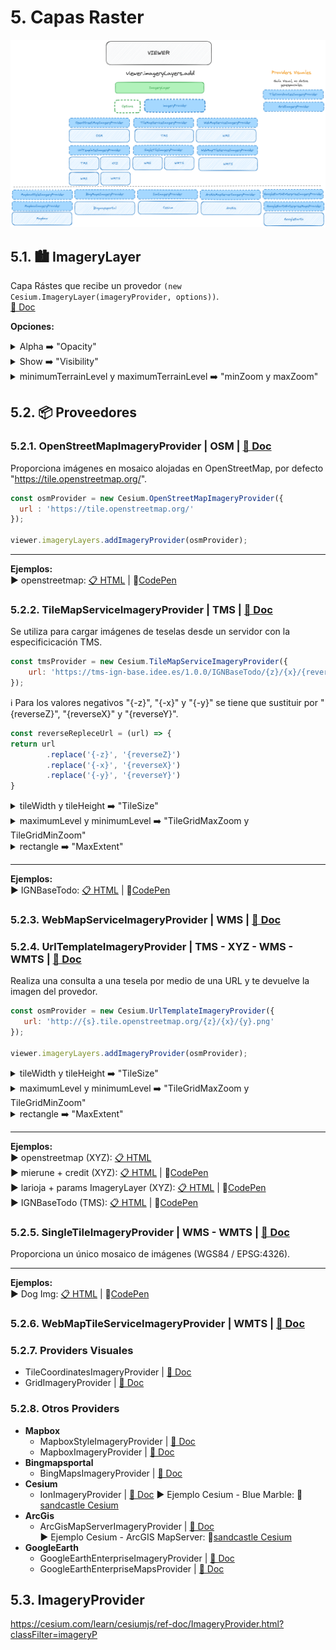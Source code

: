 # 5. Capas Raster  

![scheme](./scheme.png)

## 5.1. 🏙️ ImageryLayer
Capa Rástes que recibe un provedor ```(new Cesium.ImageryLayer(imageryProvider, options))```.  
[📘 Doc](https://cesium.com/learn/cesiumjs/ref-doc/ImageryLayer.html?classFilter=ImageryLaye)  

**Opciones:**
<details>
  <summary>Alpha ➡️ "Opacity"</summary>
 Valor Alpha, se puede utilizar para dar opacidad a la capa. Valor por defecto 1.0.  
  
 [📘 Doc](https://cesium.com/learn/cesiumjs/ref-doc/ImageryLayer.html?classFilter=ImageryLayer#alpha)
  
```javascript
const osmProvider = new Cesium.UrlTemplateImageryProvider({
   url: 'http://{s}.tile.openstreetmap.org/{z}/{x}/{y}.png',
});

viewer.imageryLayers.addImageryProvider(osmProvider, {alpha: 0.5});
```
</details>  

<details>
  <summary>Show ➡️ "Visibility"</summary>
Determina si se muestra o no la capa.
  
 [📘 Doc](https://cesium.com/learn/cesiumjs/ref-doc/ImageryLayer.html?classFilter=ImageryLayer#show)
  
```javascript
const osmProvider = new Cesium.UrlTemplateImageryProvider({
   url: 'http://{s}.tile.openstreetmap.org/{z}/{x}/{y}.png',
});

viewer.imageryLayers.addImageryProvider(osmProvider, {show: false});
```
</details>  

<details>
  <summary>minimumTerrainLevel y maximumTerrainLevel ➡️ "minZoom y maxZoom"</summary>
Limita el zoom.  

 [📘 Doc](https://cesium.com/learn/cesiumjs/ref-doc/ImageryLayer.html?classFilter=ImageryLayer)
  
```javascript
const osmProvider = new Cesium.UrlTemplateImageryProvider({
   url: 'http://{s}.tile.openstreetmap.org/{z}/{x}/{y}.png',
});

viewer.imageryLayers.addImageryProvider(osmProvider, {minimumTerrainLevel: minZoom, maximumTerrainLevel:maxZoom});
```
</details>  

## 5.2. 📦 Proveedores
### 5.2.1. OpenStreetMapImageryProvider  | OSM  | [📘 Doc](https://cesium.com/learn/ion-sdk/ref-doc/OpenStreetMapImageryProvider.html)
Proporciona imágenes en mosaico alojadas en OpenStreetMap, por defecto "https://tile.openstreetmap.org/".
```javascript
const osmProvider = new Cesium.OpenStreetMapImageryProvider({
  url : 'https://tile.openstreetmap.org/'
});

viewer.imageryLayers.addImageryProvider(osmProvider);
```

---

**Ejemplos:**  
▶️ openstreetmap: [📋 HTML](https://github.com/AlvaroCodes/cesiumJS_notebook/blob/main/05_Capas_raster/examples/03_OpenStreetMapImageryProvider.html)  | 🚀[CodePen](https://codepen.io/AlvaroCodes/pen/ZENbPbW)

### 5.2.2. TileMapServiceImageryProvider | TMS | [📘 Doc](https://cesium.com/learn/ion-sdk/ref-doc/TileMapServiceImageryProvider.html)
Se utiliza para cargar imágenes de teselas desde un servidor con la especificicación TMS.

```javascript
const tmsProvider = new Cesium.TileMapServiceImageryProvider({
    url: 'https://tms-ign-base.idee.es/1.0.0/IGNBaseTodo/{z}/{x}/{reverseY}.jpeg',
});
```
ℹ️ Para los valores negativos "{-z}", "{-x}" y "{-y}" se tiene que sustituir por "{reverseZ}", "{reverseX}" y "{reverseY}".
```javascript
const reverseRepleceUrl = (url) => {
return url
        .replace('{-z}', '{reverseZ}')
        .replace('{-x}', '{reverseX}')
        .replace('{-y}', '{reverseY}')
}
```

<details>
  <summary>tileWidth y tileHeight ➡️ "TileSize"</summary>
  Tamaño de la tesela, por defecto los valores son 256.
  
  * **tileWidth** | [📘 Doc](https://cesium.com/learn/cesiumjs/ref-doc/TileMapServiceImageryProvider.html?classFilter=tilemaps#tileWidth)
  * **tileHeight** | [📘 Doc](https://cesium.com/learn/cesiumjs/ref-doc/TileMapServiceImageryProvider.html?classFilter=tilemaps#tileHeight)

```javascript
const osmProvider = new Cesium.TileMapServiceImageryProvider({
   url: 'https://tms-ign-base.idee.es/1.0.0/IGNBaseTodo/{z}/{x}/{reverseY}.jpeg',
   tileWidth: 256,
   tileHeight: 256
});

viewer.imageryLayers.addImageryProvider(osmProvider);
```
</details>  

<details>
  <summary>maximumLevel y minimumLevel ➡️ "TileGridMaxZoom y TileGridMinZoom"</summary>
  Zoom máximo y mínimo de la tesela en forma de rejilla.
  
  * **maximumLevel** | [📘 Doc](https://cesium.com/learn/cesiumjs/ref-doc/TileMapServiceImageryProvider.html?classFilter=tilemaps#maximumLevel)
  * **minimumLevel** | [📘 Doc](https://cesium.com/learn/cesiumjs/ref-doc/TileMapServiceImageryProvider.html?classFilter=tilemaps#minimumLevel)

```javascript
const osmProvider = new Cesium.TileMapServiceImageryProvider({
   url: 'https://tms-ign-base.idee.es/1.0.0/IGNBaseTodo/{z}/{x}/{reverseY}.jpeg',
   maximumLevel:  17, // especifica el nivel máximo creado en el servicio para permitir hacer "overzoom"
});

viewer.imageryLayers.addImageryProvider(osmProvider);
```
</details>  

<details>
  <summary>rectangle ➡️ "MaxExtent"</summary>
  Restringe la visualización a una región específica.
  [📘 Doc](https://cesium.com/learn/cesiumjs/ref-doc/TileMapServiceImageryProvider.html?classFilter=tilemaps#rectangle)

```javascript
const osmProvider = new Cesium.TileMapServiceImageryProvider({
   url: 'https://tms-ign-base.idee.es/1.0.0/IGNBaseTodo/{z}/{x}/{reverseY}.jpeg',
   rectangle : Cesium.Rectangle.fromDegrees(96.799393, -43.598214999057824, 153.63925700000001, -9.2159219997013)
});

viewer.imageryLayers.addImageryProvider(osmProvider);
```
</details>  

---

**Ejemplos:**  
▶️ IGNBaseTodo: [📋 HTML](https://github.com/AlvaroCodes/cesiumJS_notebook/blob/main/05_Capas_raster/examples/05_TileMapServiceImageryProvider.html)  | 🚀[CodePen](https://codepen.io/AlvaroCodes/pen/bGyVZwP)
  
### 5.2.3. WebMapServiceImageryProvider | WMS | [📘 Doc](https://cesium.com/learn/ion-sdk/ref-doc/WebMapServiceImageryProvider.html)

### 5.2.4. UrlTemplateImageryProvider | TMS - XYZ - WMS - WMTS | [📘 Doc](https://cesium.com/learn/ion-sdk/ref-doc/UrlTemplateImageryProvider.html)  
Realiza una consulta a una tesela por medio de una URL y te devuelve la imagen del provedor.

```javascript
const osmProvider = new Cesium.UrlTemplateImageryProvider({
   url: 'http://{s}.tile.openstreetmap.org/{z}/{x}/{y}.png'
});

viewer.imageryLayers.addImageryProvider(osmProvider);
```

<details>
  <summary>tileWidth y tileHeight ➡️ "TileSize"</summary>
  Tamaño de la tesela, por defecto los valores son 256.
  
  * **tileWidth** | [📘 Doc](https://cesium.com/learn/cesiumjs/ref-doc/UrlTemplateImageryProvider.html?classFilter=UrlTemplateImageryProvider#tileWidth)
  * **tileHeight** | [📘 Doc](https://cesium.com/learn/cesiumjs/ref-doc/UrlTemplateImageryProvider.html?classFilter=UrlTemplateImageryProvider#tileHeight)

```javascript
const osmProvider = new Cesium.UrlTemplateImageryProvider({
   url: 'http://{s}.tile.openstreetmap.org/{z}/{x}/{y}.png',
   tileWidth: 256,
   tileHeight: 256
});

viewer.imageryLayers.addImageryProvider(osmProvider);
```
</details>  

<details>
  <summary>maximumLevel y minimumLevel ➡️ "TileGridMaxZoom y TileGridMinZoom"</summary>
  Zoom máximo y mínimo de la tesela en forma de rejilla.
  
  * **maximumLevel** | [📘 Doc](https://cesium.com/learn/cesiumjs/ref-doc/UrlTemplateImageryProvider.html?classFilter=UrlTemplateImageryProvider#maximumLevel)
  * **minimumLevel** | [📘 Doc](https://cesium.com/learn/cesiumjs/ref-doc/UrlTemplateImageryProvider.html?classFilter=UrlTemplateImageryProvider#minimumLevel)

```javascript
const osmProvider = new Cesium.UrlTemplateImageryProvider({
   url: 'http://{s}.tile.openstreetmap.org/{z}/{x}/{y}.png',
   maximumLevel:  17, // especifica el nivel máximo creado en el servicio para permitir hacer "overzoom"
});

viewer.imageryLayers.addImageryProvider(osmProvider);
```
</details>  

<details>
  <summary>rectangle ➡️ "MaxExtent"</summary>
  Restringe la visualización a una región específica.
  [📘 Doc](https://cesium.com/learn/cesiumjs/ref-doc/UrlTemplateImageryProvider.html?classFilter=UrlTemplateImageryProvider#rectangle)

```javascript
const osmProvider = new Cesium.UrlTemplateImageryProvider({
   url: 'http://{s}.tile.openstreetmap.org/{z}/{x}/{y}.png',
   rectangle : Cesium.Rectangle.fromDegrees(96.799393, -43.598214999057824, 153.63925700000001, -9.2159219997013)
});

viewer.imageryLayers.addImageryProvider(osmProvider);
```
</details>  

---

**Ejemplos:**  
▶️ openstreetmap (XYZ): [📋 HTML](https://github.com/AlvaroCodes/cesiumJS_notebook/blob/main/05_Capas_raster/examples/01_UrlTemplateImageryProvider.html)  
▶️ mierune + credit (XYZ): [📋 HTML](https://github.com/AlvaroCodes/cesiumJS_notebook/blob/main/05_Capas_raster/examples/02_UrlTemplateImageryProvider.html) | 🚀[CodePen](https://codepen.io/AlvaroCodes/pen/abrvXrB)  
▶️ larioja + params ImageryLayer (XYZ): [📋 HTML](https://github.com/AlvaroCodes/cesiumJS_notebook/blob/main/05_Capas_raster/examples/07_UrlTemplateImageryProvider) | 🚀[CodePen](https://codepen.io/AlvaroCodes/pen/bGyVJew)   
▶️ IGNBaseTodo (TMS): [📋 HTML](https://github.com/AlvaroCodes/cesiumJS_notebook/blob/main/05_Capas_raster/examples/06_UrlTemplateImageryProvider.html) | 🚀[CodePen](https://codepen.io/AlvaroCodes/pen/gOJaEBN)


### 5.2.5. SingleTileImageryProvider | WMS - WMTS | [📘 Doc](https://cesium.com/learn/ion-sdk/ref-doc/SingleTileImageryProvider.html)  
Proporciona un único mosaico de imágenes (WGS84 / EPSG:4326).  

---

**Ejemplos:**  
▶️ Dog Img: [📋 HTML](https://github.com/AlvaroCodes/cesiumJS_notebook/blob/main/05_Capas_raster/examples/04_SingleTileImageryProvider.html)  | 🚀[CodePen](https://codepen.io/AlvaroCodes/pen/VwOvRaX)

### 5.2.6. WebMapTileServiceImageryProvider | WMTS | [📘 Doc](https://cesium.com/learn/ion-sdk/ref-doc/WebMapTileServiceImageryProvider.html)

### 5.2.7. Providers Visuales
* TileCoordinatesImageryProvider | [📘 Doc](https://cesium.com/learn/ion-sdk/ref-doc/TileCoordinatesImageryProvider.html)  
* GridImageryProvider  | [📘 Doc](https://cesium.com/learn/ion-sdk/ref-doc/GridImageryProvider.html)  

### 5.2.8. Otros Providers
* **Mapbox**
  * MapboxStyleImageryProvider | [📘 Doc](https://cesium.com/learn/ion-sdk/ref-doc/MapboxStyleImageryProvider.html)  
  * MapboxImageryProvider | [📘 Doc](https://cesium.com/learn/ion-sdk/ref-doc/MapboxImageryProvider.html?classFilter=mapbox)  
* **Bingmapsportal**
   * BingMapsImageryProvider | [📘 Doc](https://cesium.com/learn/ion-sdk/ref-doc/BingMapsImageryProvider.html?classFilter=Bingmaps)  
* **Cesium**
   * IonImageryProvider | [📘 Doc](https://cesium.com/learn/ion-sdk/ref-doc/IonImageryProvider.html?classFilter=ionima)
     ▶️ Ejemplo Cesium - Blue Marble: 🚀[sandcastle Cesium](https://sandcastle.cesium.com/?src=Blue%20Marble.html)
* **ArcGis**
  * ArcGisMapServerImageryProvider | [📘 Doc](https://cesium.com/learn/ion-sdk/ref-doc/ArcGisMapServerImageryProvider.html?classFilter=arc)  
    ▶️ Ejemplo Cesium - ArcGIS MapServer: 🚀[sandcastle Cesium](https://sandcastle.cesium.com/?src=ArcGIS%20MapServer.html)
* **GoogleEarth**
  * GoogleEarthEnterpriseImageryProvider | [📘 Doc](https://cesium.com/learn/ion-sdk/ref-doc/GoogleEarthEnterpriseImageryProvider.html)  
  * GoogleEarthEnterpriseMapsProvider | [📘 Doc](https://cesium.com/learn/ion-sdk/ref-doc/GoogleEarthEnterpriseMapsProvider.html)

## 5.3. ImageryProvider
https://cesium.com/learn/cesiumjs/ref-doc/ImageryProvider.html?classFilter=imageryP

